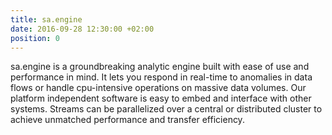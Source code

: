 ```yaml
---
title: sa.engine
date: 2016-09-28 12:30:00 +02:00
position: 0
---
```


sa.engine is a groundbreaking analytic engine built with ease of use and performance in mind. It lets you respond in real-time to anomalies in data flows or handle cpu-intensive operations on massive data volumes. Our platform independent software is easy to embed and interface with other systems. Streams can be parallelized over a central or distributed cluster to achieve unmatched performance and transfer efficiency.